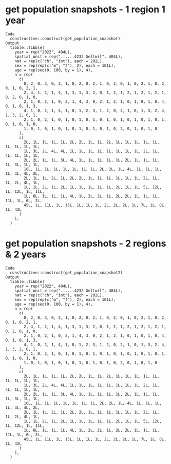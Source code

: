 # get population snapshots - 1 region 1 year

    Code
      constructive::construct(get_population_snapshot)
    Output
      tibble::tibble(
        year = rep("2022", 404L),
        spatial_unit = rep("......4232 Geltwil", 404L),
        nat = rep(c("ch", "int"), each = 202L),
        sex = rep(rep(c("m", "f"), 2), each = 101L),
        age = rep(seq(0, 100, by = 1), 4),
        n = rep(
          c(
            0, 2, 0, 3, 0, 2, 1, 0, 2, 0, 2, 1, 0, 2, 0, 1, 0, 2, 1, 0, 2, 0, 1, 0, 2, 1,
            2, 4, 1, 2, 1, 4, 1, 3, 1, 3, 2, 0, 1, 2, 1, 2, 1, 2, 1, 2, 1, 0, 2, 0, 1, 0,
            2, 1, 0, 2, 1, 0, 3, 1, 4, 3, 0, 2, 1, 2, 1, 0, 1, 0, 1, 0, 4, 0, 1, 0, 1, 3,
            4, 1, 0, 2, 1, 4, 1, 0, 1, 2, 3, 1, 2, 0, 2, 1, 0, 1, 3, 2, 4, 1, 3, 2, 0, 1,
            2, 1, 0, 2, 1, 0, 1, 0, 1, 0, 1, 0, 1, 0, 1, 0, 1, 0, 1, 0, 1, 0, 1, 0, 1, 0,
            1, 0, 1, 0, 1, 0, 1, 0, 1, 0, 1, 0, 1, 0, 2, 0, 1, 0, 1, 0
          ),
          c(
            2L, 1L, 1L, 1L, 1L, 2L, 2L, 1L, 1L, 2L, 1L, 1L, 1L, 1L, 1L, 1L, 1L, 1L, 1L,
            1L, 3L, 2L, 4L, 4L, 1L, 1L, 1L, 1L, 1L, 1L, 1L, 1L, 2L, 1L, 4L, 1L, 1L, 1L,
            2L, 2L, 1L, 1L, 3L, 4L, 1L, 1L, 1L, 1L, 1L, 2L, 1L, 1L, 1L, 1L, 3L, 1L, 1L,
            18L, 1L, 1L, 1L, 1L, 1L, 1L, 1L, 2L, 2L, 1L, 4L, 1L, 1L, 1L, 1L, 3L, 4L, 2L,
            2L, 1L, 1L, 2L, 1L, 2L, 2L, 1L, 1L, 1L, 1L, 1L, 1L, 2L, 1L, 1L, 2L, 4L, 1L,
            1L, 1L, 2L, 1L, 2L, 1L, 1L, 1L, 1L, 1L, 2L, 1L, 1L, 5L, 12L, 1L, 12L, 1L, 11L,
            1L, 6L, 1L, 1L, 1L, 4L, 1L, 2L, 2L, 1L, 2L, 2L, 1L, 1L, 1L, 11L, 1L, 6L, 2L,
            45L, 1L, 11L, 1L, 13L, 1L, 1L, 1L, 2L, 2L, 2L, 1L, 7L, 1L, 8L, 1L, 42L
          )
        ),
      )

# get population snapshots - 2 regions & 2 years

    Code
      constructive::construct(get_population_snapshot2)
    Output
      tibble::tibble(
        year = rep("2022", 404L),
        spatial_unit = rep("......4232 Geltwil", 404L),
        nat = rep(c("ch", "int"), each = 202L),
        sex = rep(rep(c("m", "f"), 2), each = 101L),
        age = rep(seq(0, 100, by = 1), 4),
        n = rep(
          c(
            0, 2, 0, 3, 0, 2, 1, 0, 2, 0, 2, 1, 0, 2, 0, 1, 0, 2, 1, 0, 2, 0, 1, 0, 2, 1,
            2, 4, 1, 2, 1, 4, 1, 3, 1, 3, 2, 0, 1, 2, 1, 2, 1, 2, 1, 2, 1, 0, 2, 0, 1, 0,
            2, 1, 0, 2, 1, 0, 3, 1, 4, 3, 0, 2, 1, 2, 1, 0, 1, 0, 1, 0, 4, 0, 1, 0, 1, 3,
            4, 1, 0, 2, 1, 4, 1, 0, 1, 2, 3, 1, 2, 0, 2, 1, 0, 1, 3, 2, 4, 1, 3, 2, 0, 1,
            2, 1, 0, 2, 1, 0, 1, 0, 1, 0, 1, 0, 1, 0, 1, 0, 1, 0, 1, 0, 1, 0, 1, 0, 1, 0,
            1, 0, 1, 0, 1, 0, 1, 0, 1, 0, 1, 0, 1, 0, 2, 0, 1, 0, 1, 0
          ),
          c(
            2L, 1L, 1L, 1L, 1L, 2L, 2L, 1L, 1L, 2L, 1L, 1L, 1L, 1L, 1L, 1L, 1L, 1L, 1L,
            1L, 3L, 2L, 4L, 4L, 1L, 1L, 1L, 1L, 1L, 1L, 1L, 1L, 2L, 1L, 4L, 1L, 1L, 1L,
            2L, 2L, 1L, 1L, 3L, 4L, 1L, 1L, 1L, 1L, 1L, 2L, 1L, 1L, 1L, 1L, 3L, 1L, 1L,
            18L, 1L, 1L, 1L, 1L, 1L, 1L, 1L, 2L, 2L, 1L, 4L, 1L, 1L, 1L, 1L, 3L, 4L, 2L,
            2L, 1L, 1L, 2L, 1L, 2L, 2L, 1L, 1L, 1L, 1L, 1L, 1L, 2L, 1L, 1L, 2L, 4L, 1L,
            1L, 1L, 2L, 1L, 2L, 1L, 1L, 1L, 1L, 1L, 2L, 1L, 1L, 5L, 12L, 1L, 12L, 1L, 11L,
            1L, 6L, 1L, 1L, 1L, 4L, 1L, 2L, 2L, 1L, 2L, 2L, 1L, 1L, 1L, 11L, 1L, 6L, 2L,
            45L, 1L, 11L, 1L, 13L, 1L, 1L, 1L, 2L, 2L, 2L, 1L, 7L, 1L, 8L, 1L, 42L
          )
        ),
      )

